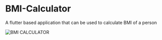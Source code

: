 # BMI-Calculator
A  flutter based application that can be used to calculate BMI of a person


![BMI CALCULATOR](https://github.com/vatsshivam99/BMI-Calculator-/blob/main/Images/bmi_calculator.gif)
